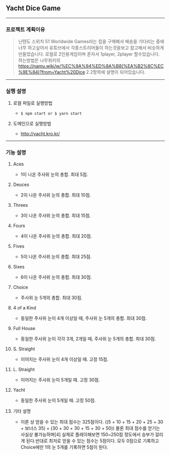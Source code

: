 ## Yacht Dice Game
------------
### 프로젝트 계획이유
> 닌텐도 스위치 51 Worldwide Games라는 칩을 구매해서 배송을 기다리는 중에 너무 하고싶어서 유튜브에서 각종스트리머들이 하는것을보고 참고해서 비슷하게 만들었습니다.
> 로컬로 2인용게임이며 혼자서 1player, 2player 할수있습니다.
> 하는방법은 나무위키의 https://namu.wiki/w/%EC%9A%94%ED%8A%B8(%EA%B2%8C%EC%9E%84)?from=Yacht%20Dice 2.2항목에 설명이 되어있습니다.
------------
### 실행 설명

1. 로컬 파일로 실행방법

    + ```$ npm start or $ yarn start```
    
2. 도메인으로 실행방법

    + http://yacht.kro.kr/
    
------------
### 기능 설명

1. Aces

    + 1이 나온 주사위 눈의 총합. 최대 5점.

2. Deuces

    + 2이 나온 주사위 눈의 총합. 최대 10점.

3. Threes

    + 3이 나온 주사위 눈의 총합. 최대 15점.

4. Fours

    + 4이 나온 주사위 눈의 총합. 최대 20점.

5. Fives

    + 5이 나온 주사위 눈의 총합. 최대 25점.

6. Sixes

    + 6이 나온 주사위 눈의 총합. 최대 30점.


7. Choice

    + 주사위 눈 5개의 총합. 최대 30점.
    
8. 4 of a Kind

    + 동일한 주사위 눈이 4개 이상일 때, 주사위 눈 5개의 총합. 최대 30점.
    
9. Full House

    + 동일한 주사위 눈이 각각 3개, 2개일 때, 주사위 눈 5개의 총합. 최대 30점.
    
10. S. Straight

    + 이어지는 주사위 눈이 4개 이상일 때. 고정 15점.
    
11. L. Straight

    + 이어지는 주사위 눈이 5개일 때. 고정 30점.
    
12. Yacht

    + 동일한 주사위 눈이 5개일 때. 고정 50점.
    
13. 기타 설명
    
    + 이론 상 얻을 수 있는 최대 점수는 325점이다. ((5 + 10 + 15 + 20 + 25 + 30 + 보너스 35) + (30 + 30 + 30 + 15 + 30 + 50)) 물론 최대 점수를 얻기는 사실상 불가능하며[4] 실제로 플레이해보면 150~250점 정도에서 승부가 갈리게 된다.반대로 최저로 얻을 수 있는 점수는 5점이다. 모두 0점으로 기록하고 Choice에만 1의 눈 5개를 기록하면 5점이 된다.
